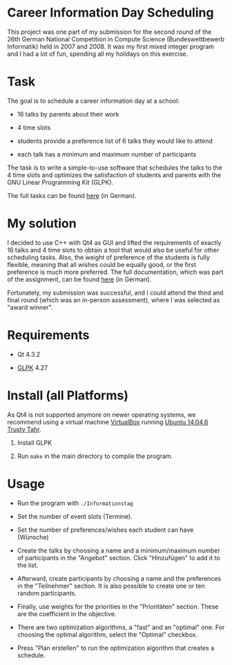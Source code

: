 # Career Information Day Scheduling

This project was one part of my submission for the second round of the 26th German National Competition in Compute Science (Bundeswettbewerb Informatik) held in 2007 and 2008. It was my first mixed integer program and I had a lot of fun, spending all my holidays on this exercise.

# Task

The goal is to schedule a career information day at a school:

- 16 talks by parents about their work

- 4 time slots

- students provide a preference list of 6 talks they would like to attend

- each talk has a minimum and maximum number of participants

The task is to write a simple-to-use software that schedules the talks to the 4 time slots and optimizes the satisfaction of students and parents with the GNU Linear Programming Kit (GLPK).

The full tasks can be found [here](Aufgabenstellung.pdf) (in German).

# My solution

I decided to use C++ with Qt4 as GUI and lifted the requirements of exactly 16 talks and 4 time slots to obtain a tool that would also be useful for other scheduling tasks. Also, the weight of preference of the students is fully flexible, meaning that all wishes could be equally good, or the first preference is much more preferred. The full documentation, which was part of the assignment, can be found [here](Dokumentation_Informationstag.pdf) (in German).

Fortunately, my submission was successful, and I could attend the third and final round (which was an in-person assessment), where I was selected as "award winner".

# Requirements

- Qt 4.3.2

- [GLPK](https://www.gnu.org/software/glpk/) 4.27

# Install (all Platforms)

As Qt4 is not supported anymore on newer operating systems, we recommend using a virtual machine [VirtualBox](https://www.virtualbox.org) running [Ubuntu 14.04.6 Trusty Tahr](https://www.osboxes.org/ubuntu/).

1. Install GLPK

2. Run `make` in the main directory to compile the program.

# Usage

- Run the program with `./Informationstag`

- Set the number of event slots (Termine).

- Set the number of preferences/wishes each student can have (Wünsche)

- Create the talks by choosing a name and a minimum/maximum number of participants in the "Angebot" section. Click "Hinzufügen" to add it to the list.

- Afterward, create participants by choosing a name and the preferences in the "Teilnehmer" section. It is also possible to create one or ten random participants.

- Finally, use weights for the priorities in the "Prioritäten" section. These are the coefficient in the objective.

- There are two optimization algorithms, a "fast" and an "optimal" one. For choosing the optimal algorithm, select the "Optimal" checkbox.

- Press "Plan erstellen" to run the optimization algorithm that creates a schedule.
